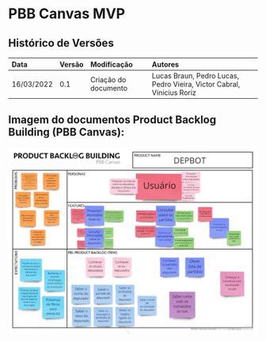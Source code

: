 # PBB Canvas MVP

## Histórico de Versões
|Data|Versão|Modificação|Autores|
|:---|:-----|:----------|:------|
|16/03/2022|0.1|Criação do documento|Lucas Braun, Pedro Lucas, Pedro Vieira, Victor Cabral, Vinicius Roriz|


## Imagem do documentos Product Backlog Building (PBB Canvas):

<p align="center">
  <img src="https://github.com/FGAUnB-REQ-GM/2021.2-DepBot/blob/main/docs/assets/pbb_V1.jpg?raw=true">
</p>

